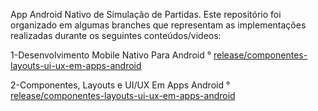 App Android Nativo de Simulação de Partidas. Este repositório foi organizado em algumas branches que representam as 
implementações realizadas durante os seguintes conteúdos/videos:

1-Desenvolvimento Mobile Nativo Para Android
 ° [release/componentes-layouts-ui-ux-em-apps-android](https://github.com/bynhoalves/matches-simulator-app/tree/release/componentes-layouts-ui-ux-em-apps-android)
 
2-Componentes, Layouts e UI/UX Em Apps Android
 ° [release/componentes-layouts-ui-ux-em-apps-android](https://github.com/bynhoalves/matches-simulator-app/tree/release/componentes-layouts-ui-ux-em-apps-android)
